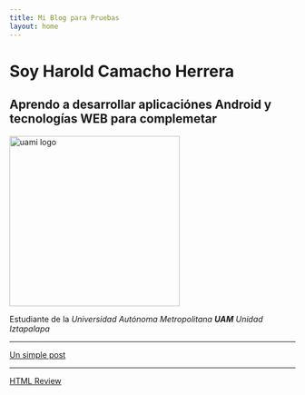 ```yaml
---
title: Mi Blog para Pruebas
layout: home
---
```

# Soy Harold Camacho Herrera

## Aprendo a desarrollar aplicaciónes Android y tecnologías WEB para complemetar

<img src="https://lh3.googleusercontent.com/proxy/jtzjTc-BFh1eHQdGLSXboD7PCWEeNrGE32y-yEBVPcRuVf8WlduZQpr4l4XVcFwvtnbsKBL1kA9XNELYZ8iPPYGfHQVPB4F6_UPSo41fidmbrZlZmA2UTkI" alt="uami logo" width=300px >  


Estudiante de la _Universidad Autónoma Metropolitana **UAM**_ _Unidad Iztapalapa_

---

[Un simple post](./_posts/2025-06-17-Un-simple-post.md/)

---

[HTML Review](./_posts/2025-06-16-html-review.md)
